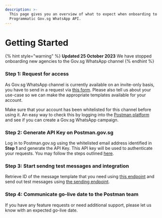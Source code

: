 ```yaml
---
description: >-
  This page gives you an overview of what to expect when onboarding to Postman
  Programmatic Gov.sg WhatsApp API.
---
```


# Getting Started

{% hint style="warning" %}
**Updated 25 October 2023** We have stopped onboarding new agencies to the Gov.sg WhatsApp channel
{% endhint %}

### **Step 1: Request for access**

As Gov.sg WhatsApp channel is currently available on an invite-only basis, you have to send in a request via [this form](https://go.gov.sg/sgc-interest-form). Please also tell us about your use-case so we can make the appropriate templates available for your account.

Make sure that your account has been whitelisted for this channel before using it. An easy way to check this by logging into the [Postman platform](https://postman.gov.sg) and see if you can create a Gov.sg WhatsApp campaign.

### **Step 2: Generate API Key on Postman.gov.sg**

Log in to Postman.gov.sg using the whitelisted email address identified in **Step 1** and generate the API Key. This API key will be used to authenticate your requests. You may follow the steps outlined [here](../api-key-management/generate-your-api-key.md).

### **Step 3: Start sendng test messages and integration**

Retrieve ID of the message template that you need using [this endpoint](get-templates-api.md) and send out test messages using [the sending endpoint](send-message-api.md).

### **Step 4: Communicate go-live date to the Postman team**

If you have any feature requests or need additional support, please let us know with an expected go-live date.
